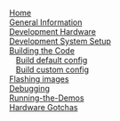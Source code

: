 [Home](Home)  
[General Information](General-Information)  
[Development Hardware](Development-Hardware)  
[Development System Setup](Development-System-Setup)  
[Building the Code](Building-the-Code)  
&nbsp;&nbsp;&nbsp;[Build default config](Build-default-config)  
&nbsp;&nbsp;&nbsp;[Build custom config](Build-custom-config)  
[Flashing images](Flashing-images)  
[Debugging](Debugging)  
[Running-the-Demos](Running-the-Demos)  
[Hardware Gotchas](Hardware-Gotchas)  
